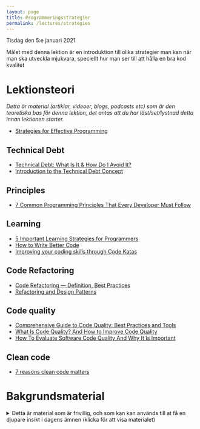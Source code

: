 ```yaml
---
layout: page
title: Programmeringsstrategier
permalink: /lectures/strategies
---
```


Tisdag den 5:e januari 2021

Målet med denna lektion är en introduktion till olika strategier man kan när man ska utveckla mjukvara, speciellt hur man ser till att hålla en bra kod kvalitet

# Lektionsteori
*Detta är material (artiklar, videoer, blogs, podcasts etc) som är den teoretiska bas för denna lektion, det antas att du har läst/set/lystnad detta innan lektionen starter.*

* [Strategies for Effective Programming ](https://nestedsoftware.com/2018/07/09/strategies-for-effective-programming-21lc.36488.html)

## Technical Debt
* [Technical Debt: What Is It & How Do I Avoid It?](https://www.projectmanager.com/blog/what-is-technical-debt)
* [Introduction to the Technical Debt Concept](https://www.agilealliance.org/introduction-to-the-technical-debt-concept)

## Principles
* [7 Common Programming Principles That Every Developer Must Follow](https://www.geeksforgeeks.org/7-common-programming-principles-that-every-developer-must-follow/)

## Learning
* [5 Important Learning Strategies for Programmers](https://medium.com/better-programming/5-important-learning-strategies-for-programmers-cdffa94a448d)
* [How to Write Better Code](https://medium.com/@fionnachan/code-refactoring-how-to-write-better-code-d1aeab549597)
* [Improving your coding skills through Code Katas](https://engineering.salesforce.com/improving-your-coding-skills-through-code-katas-5adda85da076)

## Code Refactoring
* [Code Refactoring — Definition, Best Practices](https://medium.com/@softwarebrothers/code-refactoring-definition-best-practices-software-brothers-blog-9cb677e922f6)
* [Refactoring and Design Patterns](https://medium.com/pilar-2020/refactoring-and-design-patterns-77fac0c538eb)

## Code quality
* [Comprehensive Guide to Code Quality: Best Practices and Tools](https://codingsans.com/blog/code-quality)
* [What Is Code Quality? And How to Improve Code Quality](https://www.perforce.com/blog/sca/what-code-quality-and-how-improve-code-quality)
* [How To Evaluate Software Code Quality And Why It Is Important](https://hackernoon.com/how-to-evaluate-software-code-quality-and-why-it-is-important-ldn3whh)

## Clean code
* [7 reasons clean code matters ](https://www.pluralsight.com/blog/software-development/7-reasons-clean-code-matters)

# Bakgrundsmaterial

<details markdown="1">
<summary>Detta är material som är frivillig, och som kan kan används till at få en djupare insikt i dagens ämnen (klicka för att visa materialet)</summary>

*Oftast förklara det material bakgrunden till dagens lektionsteori, går mer på djupet med ämne eller har en annan vinkel på det samma material*

* [Understanding the Pareto Principle (The 80/20 Rule)](https://betterexplained.com/articles/understanding-the-pareto-principle-the-8020-rule/)

## Methodologies and frameworks
* DevOps (en kultur)
    * [DevOps: Breaking the Development-Operations barrier](https://www.atlassian.com/devops)
    * [How Netflix Thinks of DevOps](https://www.youtube.com/watch?v=UTKIT6STSVM)
    * [The Three Ways: The Principles Underpinning DevOps](https://itrevolution.com/the-three-ways-principles-underpinning-devops/)
    * [The Five Ideals of DevOps](https://itrevolution.com/five-ideals-of-devops/)
* Kanban
* Lean SD
* XP
* Large-scale Scrum (LeSS)
* SCRUM
* Microsoft Solutions Framework (MSF) 

## Practices
* BDD
* TDD
    * [30 Days of TDD: Day One – What is TDD and Why Should I Use It?](https://www.telerik.com/blogs/30-days-tdd-day-one-what-is-tdd?_ga=2.75780637.985784397.1609777173-1684349873.1609777173)
* CI
* CD
* DDD

## Learning
* [How To Code For Beginners: All You Need to Know](https://www.bitdegree.org/tutorials/how-to-code-for-beginners/)
* [Teaching and Learning Through Code Katas](https://leanpub.com/b/codekatas) (bok)

## Technical debt
* [Gates: Security Over Features](https://www.eweek.com/security/gates-security-over-features)
* [The Secret to Amazons Success Internal APIs](https://apievangelist.com/2012/01/12/the-secret-to-amazons-success-internal-apis/)
* [The Strategic Decisions That Caused Nokia’s Failure](https://knowledge.insead.edu/strategy/the-strategic-decisions-that-caused-nokias-failure-7766)

## Clean code
* [10 Principles for Keeping Your Programming Code Clean](https://onextrapixel.com/10-principles-for-keeping-your-programming-code-clean/)
* [7 Tips To Write Clean And Better Code in 2020](https://www.geeksforgeeks.org/7-tips-to-write-clean-and-better-code-in-2020/)
* [10 Clean Coding Techniques That Every Coder Should Know](https://blog.stoneriverelearning.com/10-clean-coding-techniques-that-every-coder-should-know/)
* [10 Clean Code Techniques That Every Coder Should Know](https://www.codingdojo.com/blog/clean-code-techniques)
* Programming tips:
    * [#1: 6 tips I wish I knew earlier when I started to code](https://itnext.io/programming-tips-1-6-tips-i-wish-i-knew-earlier-when-i-started-to-code-504052dd88cf)
    * [#2: 6 tips to make your code clean and elegant again](https://itnext.io/programming-tips-2-6-tips-to-make-your-code-clean-and-elegant-again-c6c47458724a)
* [Software as a craft, the product of a 10-year-old development manifesto](https://qz.com/work/1371151/what-happened-to-software-craftsmanship/)
* Coding Practices: The most important ones:
    * [Part 1](https://www.dotnetcurry.com/patterns-practices/1534/important-coding-practices-part-1): Having tests that pin program behavior
    * [Part 2](https://www.dotnetcurry.com/patterns-practices/1543/important-coding-practices-part-2): Separating data and behavior + Make your data objects immutable
    * [Part 3](https://www.dotnetcurry.com/patterns-practices/important-coding-practices-part-3): Model your data accurately + Make impurities visible

## Refactoring
* [Refactoring](https://refactoring.guru/refactoring) (kurs)
* [Code refactoring techniques](https://apiumhub.com/tech-blog-barcelona/code-refactoring-techniques/)
* [31 Days of Refactoring](https://www.onlineprogrammingbooks.com/free-book-31-days-of-refactoring/) (bok)


## BDD
* [The beginner's guide to BDD (behaviour-driven development)](https://inviqa.com/blog/bdd-guide)
* [Behavior-Driven Development from scratch](https://beyondxscratch.com/2019/05/21/behavior-driven-development-from-scratch/)
* [BDD with SpecFlow (C#/.NET)](https://school.cucumber.io/courses/bdd-with-specflow-csharp-dotnet)

</details>